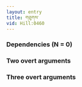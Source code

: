 ```yaml
---
layout: entry
title: གཅུགས་
vid: Hill:0460
---
```

### Dependencies (N = 0)


### Two overt arguments


### Three overt arguments
